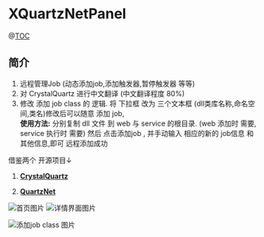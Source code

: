 # XQuartzNetPanel

@[TOC](目录)
## 简介
1. 远程管理Job (动态添加job,添加触发器,暂停触发器 等等)
2. 对 CrystalQuartz 进行中文翻译  (中文翻译程度 80%)
3. 修改 添加 job class 的 逻辑. 将 下拉框 改为  三个文本框 (dll类库名称,命名空间,类名)修改后可以随意 添加 job,  
  **使用方法:**
  分别复制 dll 文件 到 web  与 service 的根目录.  (web 添加时 需要,  service  执行时 需要)
  然后 点击添加job ,  并手动输入 相应的新的 job信息 和其他信息,即可 远程添加成功


借鉴两个 开源项目↓

1. **[CrystalQuartz](https://github.com/guryanovev/CrystalQuartz)**

2. **[QuartzNet](https://github.com/quartznet/quartznet)**    

![首页图片](https://github.com/xxxxue/XQuartzNetPanel/blob/master/images/index.jpg)
![详情界面图片](https://github.com/xxxxue/XQuartzNetPanel/blob/master/images/2.jpg)

![添加job class 图片](https://github.com/xxxxue/XQuartzNetPanel/blob/master/images/jobclass.jpg)
